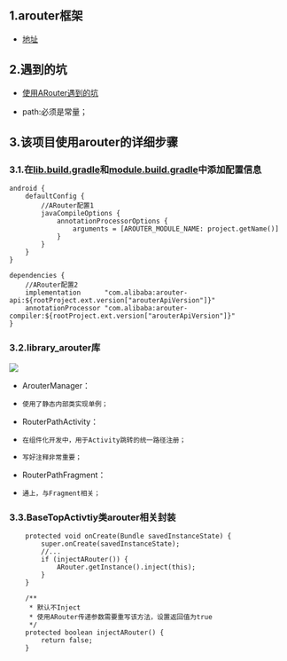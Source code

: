 ## 1.arouter框架      
+ [地址](https://github.com/alibaba/ARouter)

## 2.遇到的坑
+ [使用ARouter遇到的坑](https://blog.csdn.net/pzhu_lcx/article/details/78678918?utm_medium=distribute.pc_relevant_t0.none-task-blog-BlogCommendFromMachineLearnPai2-1.control&dist_request_id=&depth_1-utm_source=distribute.pc_relevant_t0.none-task-blog-BlogCommendFromMachineLearnPai2-1.control)

+ path:必须是常量；

## 3.该项目使用arouter的详细步骤
### 3.1.在[lib.build.gradle](https://github.com/MrFishC/JackCoding/blob/master/lib.build.gradle)和[module.build.gradle](https://github.com/MrFishC/JackCoding/blob/master/module.build.gradle)中添加配置信息
```
android {
    defaultConfig {
        //ARouter配置1
        javaCompileOptions {
            annotationProcessorOptions {
                arguments = [AROUTER_MODULE_NAME: project.getName()]
            }
        }
    }
}

dependencies {
    //ARouter配置2
    implementation      "com.alibaba:arouter-api:${rootProject.ext.version["arouterApiVersion"]}"
    annotationProcessor "com.alibaba:arouter-compiler:${rootProject.ext.version["arouterApiVersion"]}"
}
```
### 3.2.library_arouter库
![](https://github.com/MrFishC/JackMvvm/blob/master/image/image02.jpg#pic_center)
+ ArouterManager：
+     使用了静态内部类实现单例；
+ RouterPathActivity：
+     在组件化开发中，用于Activity跳转的统一路径注册；
+     写好注释非常重要；
+ RouterPathFragment：
+     通上，与Fragment相关；

### 3.3.BaseTopActivtiy类arouter相关封装
```
    protected void onCreate(Bundle savedInstanceState) {
        super.onCreate(savedInstanceState);
        //...
        if (injectARouter()) {
            ARouter.getInstance().inject(this);
        }
    }

    /**
     * 默认不Inject
     * 使用ARouter传递参数需要重写该方法，设置返回值为true
     */
    protected boolean injectARouter() {
        return false;
    }
```

